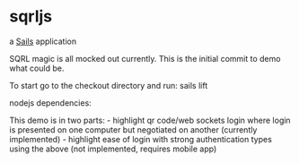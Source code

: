 # sqrljs

a [Sails](http://sailsjs.org) application

SQRL magic is all mocked out currently. This is the initial commit to demo what could be.

To start go to the checkout directory and run:
	sails lift

nodejs dependencies:


This demo is in two parts:
	- highlight qr code/web sockets login where login is presented on one computer but negotiated on another (currently implemented)
	- highlight ease of login with strong authentication types using the above (not implemented, requires mobile app)
